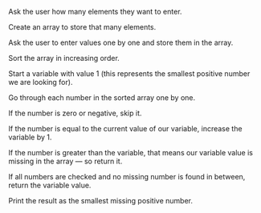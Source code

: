 Ask the user how many elements they want to enter.

Create an array to store that many elements.

Ask the user to enter values one by one and store them in the array.

Sort the array in increasing order.

Start a variable with value 1 (this represents the smallest positive number we are looking for).

Go through each number in the sorted array one by one.

If the number is zero or negative, skip it.

If the number is equal to the current value of our variable, increase the variable by 1.

If the number is greater than the variable, that means our variable value is missing in the array — so return it.

If all numbers are checked and no missing number is found in between, return the variable value.

Print the result as the smallest missing positive number.
